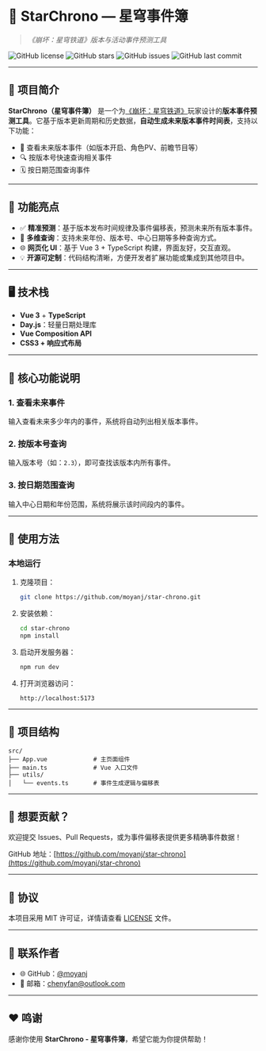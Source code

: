 # 🌌 StarChrono — 星穹事件簿

> *《崩坏：星穹铁道》版本与活动事件预测工具*

![GitHub license](https://img.shields.io/github/license/moyanj/star-chrono)
![GitHub stars](https://img.shields.io/github/stars/moyanj/star-chrono)
![GitHub issues](https://img.shields.io/github/issues/moyanj/star-chrono)
![GitHub last commit](https://img.shields.io/github/last-commit/moyanj/star-chrono)

---

## 📖 项目简介

**StarChrono（星穹事件簿）** 是一个为[《崩坏：星穹铁道》](https://sr.mihoyo.com/)玩家设计的**版本事件预测工具**。它基于版本更新周期和历史数据，**自动生成未来版本事件时间表**，支持以下功能：

- 🎉 查看未来版本事件（如版本开启、角色PV、前瞻节目等）
- 🔍 按版本号快速查询相关事件
- 🗓️ 按日期范围查询事件

---

## 🚀 功能亮点

- ✅ **精准预测**：基于版本发布时间规律及事件偏移表，预测未来所有版本事件。
- 📅 **多维查询**：支持未来年份、版本号、中心日期等多种查询方式。
- 🌐 **网页化 UI**：基于 Vue 3 + TypeScript 构建，界面友好，交互直观。
- 💡 **开源可定制**：代码结构清晰，方便开发者扩展功能或集成到其他项目中。

---

## 🖥️ 技术栈

- **Vue 3** + **TypeScript**
- **Day.js**：轻量日期处理库
- **Vue Composition API**
- **CSS3 + 响应式布局**

---

## 🧩 核心功能说明

### 1. 查看未来事件
输入查看未来多少年内的事件，系统将自动列出相关版本事件。

### 2. 按版本号查询
输入版本号（如：`2.3`），即可查找该版本内所有事件。

### 3. 按日期范围查询
输入中心日期和年份范围，系统将展示该时间段内的事件。

---

## 🧪 使用方法

### 本地运行

1. 克隆项目：
   ```bash
   git clone https://github.com/moyanj/star-chrono.git
   ```

2. 安装依赖：
   ```bash
   cd star-chrono
   npm install
   ```

3. 启动开发服务器：
   ```bash
   npm run dev
   ```

4. 打开浏览器访问：
   ```
   http://localhost:5173
   ```

---

## 📁 项目结构

```
src/
├── App.vue             # 主页面组件
├── main.ts             # Vue 入口文件
├── utils/
│   └── events.ts       # 事件生成逻辑与偏移表
```

---

## 📢 想要贡献？

欢迎提交 Issues、Pull Requests，或为事件偏移表提供更多精确事件数据！

GitHub 地址：[https://github.com/moyanj/star-chrono](https://github.com/moyanj/star-chrono)

---

## 📜 协议

本项目采用 MIT 许可证，详情请查看 [LICENSE](LICENSE) 文件。

---

## 👥 联系作者

- 🌐 GitHub：[@moyanj](https://github.com/moyanj)
- 📧 邮箱：chenyfan@outlook.com

---

## ❤️ 鸣谢

感谢你使用 **StarChrono - 星穹事件簿**，希望它能为你提供帮助！
